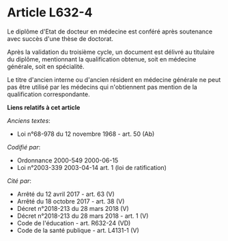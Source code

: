 # Article L632-4

Le diplôme d'Etat de docteur en médecine est conféré après soutenance avec succès d'une thèse de doctorat.

Après la validation du troisième cycle, un document est délivré au titulaire du diplôme, mentionnant la qualification
obtenue, soit en médecine générale, soit en spécialité.

Le titre d'ancien interne ou d'ancien résident en médecine générale ne peut pas être utilisé par les médecins qui
n'obtiennent pas mention de la qualification correspondante.

**Liens relatifs à cet article**

_Anciens textes_:

  - Loi n°68-978 du 12 novembre 1968 - art. 50 (Ab)

_Codifié par_:

  - Ordonnance 2000-549 2000-06-15
  - Loi n°2003-339 2003-04-14 art. 1 (loi de ratification)

_Cité par_:

  - Arrêté du 12 avril 2017 - art. 63 (V)
  - Arrêté du 18 octobre 2017 - art. 38 (V)
  - Décret n°2018-213 du 28 mars 2018 (V)
  - Décret n°2018-213 du 28 mars 2018 - art. 1 (V)
  - Code de l'éducation - art. R632-24 (VD)
  - Code de la santé publique - art. L4131-1 (V)
